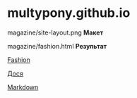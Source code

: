 # multypony.github.io
magazine/site-layout.png **Макет**


magazine/fashion.html **Результат**

[Fashion](https://multypony.github.io/magazine/fashion.html)

[Дося](https://multypony.github.io/dosya/dosya.html)







[Markdown](https://guides.github.com/features/mastering-markdown/)
